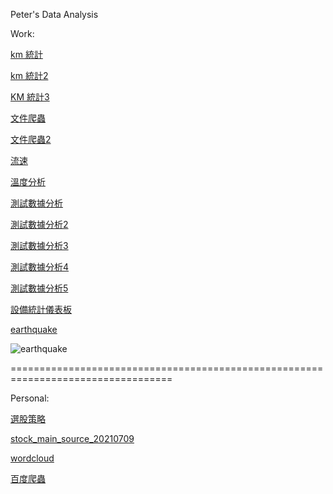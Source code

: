 Peter's Data Analysis
 
Work:

[km 統計](https://peterlovejin.github.io/2018%E5%B9%B4%20QA%20KM%20%E7%B5%B1%E8%A8%88.html#%E9%BB%9E%E6%93%8A%E6%96%87%E4%BB%B6%E9%A1%9E%E5%88%A5)

[km 統計2](https://peterlovejin.github.io/QA%20KM%20%E7%B5%B1%E8%A8%88.html)

[KM 統計3](https://peterlovejin.github.io/20160608.html)

[文件爬蟲](https://peterlovejin.github.io/%E8%8F%87%E9%A1%9E%E7%9B%B8%E9%97%9C%E5%8F%83%E8%80%83%E6%96%87%E4%BB%B6_20200216.html)

[文件爬蟲2](https://peterlovejin.github.io/%E9%86%AB%E7%99%82%E5%99%A8%E6%9D%90%E5%AE%89%E5%85%A8%E8%AD%A6%E8%A8%8A%E6%91%98%E8%A6%81%E6%95%B4%E7%90%86.html)

[流速](https://peterlovejin.github.io/2019%E5%B9%B4%20IP1%20%E6%B5%81%E9%80%9F%E6%B8%AC%E8%A9%A6.html#boxplot__barplot)

[溫度分析](https://peterlovejin.github.io/20200105%E8%8F%8C%E7%B5%B2%E9%AB%94%E5%AE%A410H6(%E8%A3%9D%E9%A2%A8%E6%89%87)%20VS%2010H5%E6%BA%AB%E5%BA%A6%E5%88%86%E6%9E%90.html)

[測試數據分析](https://peterlovejin.github.io/H1%20PVT%20SA&FA%E6%B8%AC%E8%A9%A6%E6%95%B8%E6%93%9A%E5%88%86%E6%9E%90_20210303.html)

[測試數據分析2](https://peterlovejin.github.io/H1%20%E6%B8%AC%E8%A9%A6%E6%95%B8%E6%93%9A%E5%88%86%E6%9E%90_20201218.html)

[測試數據分析3](https://peterlovejin.github.io/H1_DVT3.1_RunIn_20210109.html)

[測試數據分析4](https://peterlovejin.github.io/H1_PVT2_RunIn_20210304.html)

[測試數據分析5](https://peterlovejin.github.io/h1_dvt_fa_20201129.html)


[設備統計儀表板](https://peterlovejin.github.io/IATY.html)

[earthquake](https://peterlovejin.github.io/earthquak.png)

![earthquake](https://peterlovejin.github.io/earthquak.png)

==================================================================================

Personal:


  
[選股策略]( https://peterlovejin.github.io/tw_stock_20211008.html)
 
[stock_main_source_20210709]( https://peterlovejin.github.io/stock_main_source_20210709.html)

[wordcloud]( https://peterlovejin.github.io/WordCloud_20211205.html)

[百度爬蟲]( https://peterlovejin.github.io/baidu_article_download_20200403.html)


 
